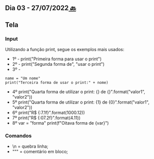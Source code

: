 ## Dia 03 - 27/07/2022[  🔙](../README.md)

## Tela

### Input
Utilizando a função print, segue os exemplos mais usados:

- 1º - print("Primeira forma para usar o print")
- 2º - print("Segunda forma de", "usar o print")
- 3º - 
```
name = "Um nome"
print("Terceira forma de usar o print:" + nome)
```
- 4º print("Quarta forma de utilizar o print: {} de {}".format("valor1", "valor2"))
- 5º print("Quarta forma de utilizar o print: {1} de {0}".format("valor1", "valor2"))
- 6º print("R$ {:7.1f}".format(1000.12))
- 7º print("R$ {:07.2f}".format(4.11))
- 8º var = "forma"
 print(f"Oitava forma de {var}")

### Comandos

- \n = quebra linha;
- """ = comentário em bloco;